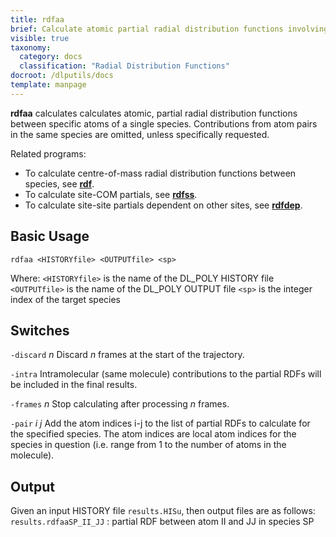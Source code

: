 ```yaml
---
title: rdfaa
brief: Calculate atomic partial radial distribution functions involving a single species
visible: true
taxonomy:
  category: docs
  classification: "Radial Distribution Functions"
docroot: /dlputils/docs
template: manpage
---
```


**rdfaa** calculates calculates atomic, partial radial distribution functions between specific atoms of a single species. Contributions from atom pairs in the same species are omitted, unless specifically requested.

Related programs:
+ To calculate centre-of-mass radial distribution functions between species, see [**rdf**](/dlputils/docs/rdf).
+ To calculate site-COM partials, see [**rdfss**](/dlputils/docs/rdfss).
+ To calculate site-site partials dependent on other sites, see [**rdfdep**](/dlputils/docs/rdfdep).

## Basic Usage

```
rdfaa <HISTORYfile> <OUTPUTfile> <sp>
```

Where:
`<HISTORYfile>` is the name of the DL_POLY HISTORY file
`<OUTPUTfile>` is the name of the DL_POLY OUTPUT file
`<sp>` is the integer index of the target species

## Switches

`-discard` _n_
Discard _n_ frames at the start of the trajectory.

`-intra`
Intramolecular (same molecule) contributions to the partial RDFs will be included in the final results.

`-frames` _n_
Stop calculating after processing _n_ frames.

`-pair` _i_ _j_
Add the atom indices i-j to the list of partial RDFs to calculate for the specified species. The atom indices are local atom indices for the species in question (i.e. range from 1 to the number of atoms in the molecule).

## Output

Given an input HISTORY file `results.HISu`, then output files are as follows:
`results.rdfaaSP_II_JJ` : partial RDF between atom II and JJ in species SP


